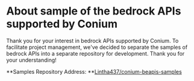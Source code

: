 # **About sample of the bedrock APIs supported by Conium**

Thank you for your interest in bedrock APIs supported by Conium. To facilitate project management, we've decided to separate the samples of bedrock APIs into a separate repository for development. Thank you for your understanding!

**Samples Repository Address: **[Lintha437/conium-beapis-samples](https://github.com/Lintha437/conium-beapis-samples)